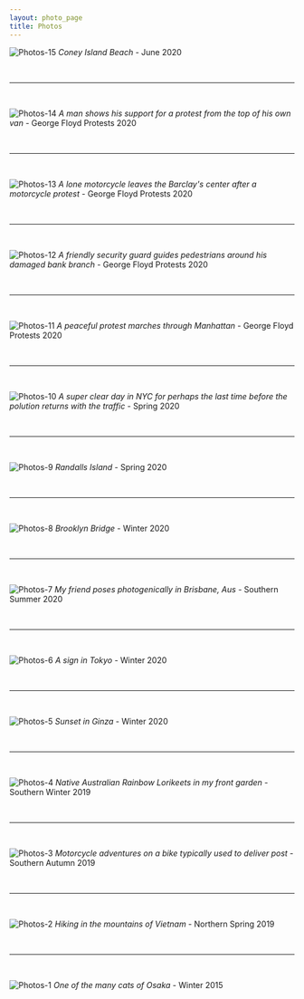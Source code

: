 ```yaml
---
layout: photo_page
title: Photos
---
```


![Photos-15](../photos/photos-15.jpg)
*Coney Island Beach* - June 2020

<br />

---
<br />

![Photos-14](../photos/photos-14.jpg)
*A man shows his support for a protest from the top of his own van* - George Floyd Protests 2020

<br />

---
<br />

![Photos-13](../photos/photos-13.jpg)
*A lone motorcycle leaves the Barclay's center after a motorcycle protest* - George Floyd Protests 2020

<br />

---
<br />

![Photos-12](../photos/photos-12.jpg)
*A friendly security guard guides pedestrians around his damaged bank branch* - George Floyd Protests 2020

<br />

---
<br />

![Photos-11](../photos/photos-11.jpg)
*A peaceful protest marches through Manhattan* - George Floyd Protests 2020

<br />

---
<br />

![Photos-10](../photos/photos-10.jpg)
*A super clear day in NYC for perhaps the last time before the polution returns with the traffic* - Spring 2020

<br />

---
<br />

![Photos-9](../photos/photos-9.jpg)
*Randalls Island* - Spring 2020

<br />

---
<br />

![Photos-8](../photos/photos-8.jpg)
*Brooklyn Bridge* - Winter 2020

<br />

---
<br />

![Photos-7](../photos/photos-7.jpg)
*My friend poses photogenically in Brisbane, Aus* - Southern Summer 2020

<br />

---
<br />

![Photos-6](../photos/photos-6.jpg)
*A sign in Tokyo* - Winter 2020

<br />

---
<br />

![Photos-5](../photos/photos-5.jpg)
*Sunset in Ginza* - Winter 2020

<br />

---
<br />

![Photos-4](../photos/photos-4.jpg)
*Native Australian Rainbow Lorikeets in my front garden* - Southern Winter 2019

<br />

---
<br />

![Photos-3](../photos/photos-3.jpg)
*Motorcycle adventures on a bike typically used to deliver post* - Southern Autumn 2019

<br />

---
<br />

![Photos-2](../photos/photos-2.jpg)
*Hiking in the mountains of Vietnam* - Northern Spring 2019


<br />

---
<br />

![Photos-1](../photos/photos-1.jpg)
*One of the many cats of Osaka* - Winter 2015